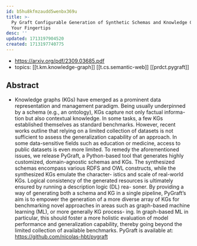 ```yaml
---
id: b5hu8kfmzaudd5wenbx369u
title: >-
  Py Graft Configurable Generation of Synthetic Schemas and Knowledge Graphs at
  Your Fingertips
desc: ''
updated: 1713197904520
created: 1713197740775
---
```



- https://arxiv.org/pdf/2309.03685.pdf
- topics: [[t.km.knowledge-graph]] [[t.cs.semantic-web]] [[prdct.pygraft]]

## Abstract

- Knowledge graphs (KGs) have emerged as a prominent data
representation and management paradigm. Being usually underpinned
by a schema (e.g., an ontology), KGs capture not only factual informa-
tion but also contextual knowledge. In some tasks, a few KGs established
themselves as standard benchmarks. However, recent works outline that
relying on a limited collection of datasets is not sufficient to assess the
generalization capability of an approach. In some data-sensitive fields
such as education or medicine, access to public datasets is even more
limited. To remedy the aforementioned issues, we release PyGraft, a
Python-based tool that generates highly customized, domain-agnostic
schemas and KGs. The synthesized schemas encompass various RDFS
and OWL constructs, while the synthesized KGs emulate the character-
istics and scale of real-world KGs. Logical consistency of the generated
resources is ultimately ensured by running a description logic (DL) rea-
soner. By providing a way of generating both a schema and KG in a
single pipeline, PyGraft’s aim is to empower the generation of a more
diverse array of KGs for benchmarking novel approaches in areas such
as graph-based machine learning (ML), or more generally KG process-
ing. In graph-based ML in particular, this should foster a more holistic
evaluation of model performance and generalization capability, thereby
going beyond the limited collection of available benchmarks. PyGraft is
available at: https://github.com/nicolas-hbt/pygraft